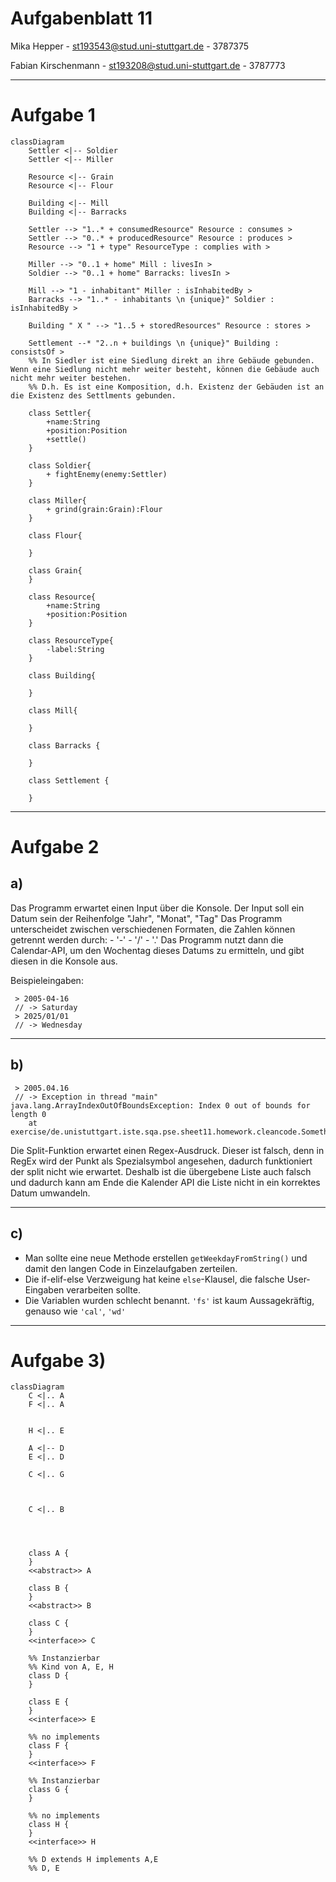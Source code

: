 # Aufgabenblatt 11
Mika Hepper - st193543@stud.uni-stuttgart.de - 3787375

Fabian Kirschenmann - st193208@stud.uni-stuttgart.de - 3787773

---

# Aufgabe 1
```mermaid
classDiagram
    Settler <|-- Soldier
    Settler <|-- Miller
    
    Resource <|-- Grain
    Resource <|-- Flour   
    
    Building <|-- Mill
    Building <|-- Barracks
        
    Settler --> "1..* + consumedResource" Resource : consumes >
    Settler --> "0..* + producedResource" Resource : produces >
    Resource --> "1 + type" ResourceType : complies with >

    Miller --> "0..1 + home" Mill : livesIn >
    Soldier --> "0..1 + home" Barracks: livesIn >
    
    Mill --> "1 - inhabitant" Miller : isInhabitedBy >
    Barracks --> "1..* - inhabitants \n {unique}" Soldier : isInhabitedBy >
    
    Building " X " --> "1..5 + storedResources" Resource : stores >
    
    Settlement --* "2..n + buildings \n {unique}" Building : consistsOf >
    %% In Siedler ist eine Siedlung direkt an ihre Gebäude gebunden. Wenn eine Siedlung nicht mehr weiter besteht, können die Gebäude auch nicht mehr weiter bestehen.
    %% D.h. Es ist eine Komposition, d.h. Existenz der Gebäuden ist an die Existenz des Settlments gebunden.

    class Settler{
        +name:String
        +position:Position
        +settle()
    }

    class Soldier{
        + fightEnemy(enemy:Settler)
    }
    
    class Miller{
        + grind(grain:Grain):Flour
    }
    
    class Flour{
        
    }

    class Grain{
    }

    class Resource{
        +name:String
        +position:Position
    }

    class ResourceType{
        -label:String
    }
    
    class Building{
        
    }
    
    class Mill{
        
    }
    
    class Barracks {
        
    }
    
    class Settlement {
        
    }
```

---

# Aufgabe 2
## a)
Das Programm erwartet einen Input über die Konsole.
Der Input soll ein Datum sein der Reihenfolge "Jahr", "Monat", "Tag" 
Das Programm unterscheidet zwischen verschiedenen Formaten, die Zahlen können getrennt werden durch:
    - '-'
    - '/'
    - '.'
Das Programm nutzt dann die Calendar-API, um den Wochentag dieses Datums zu ermitteln, und gibt diesen in die Konsole aus.

Beispieleingaben:
```Commandline
 > 2005-04-16 
 // -> Saturday
 > 2025/01/01 
 // -> Wednesday 
```

---

## b)

```Commandline
 > 2005.04.16
 // -> Exception in thread "main" java.lang.ArrayIndexOutOfBoundsException: Index 0 out of bounds for length 0
	at exercise/de.unistuttgart.iste.sqa.pse.sheet11.homework.cleancode.SomethingWithCalendars.main(SomethingWithCalendars.java:30)
```

Die Split-Funktion erwartet einen Regex-Ausdruck. Dieser ist falsch, denn
in RegEx wird der Punkt als Spezialsymbol angesehen, dadurch funktioniert der split nicht wie erwartet.
Deshalb ist die übergebene Liste auch falsch und dadurch kann am Ende die Kalender API die Liste nicht in ein korrektes Datum umwandeln.

---

## c)
 - Man sollte eine neue Methode erstellen `getWeekdayFromString()` und damit den langen Code in Einzelaufgaben zerteilen.
 - Die if-elif-else Verzweigung hat keine `else`-Klausel, die falsche User-Eingaben verarbeiten sollte.
 - Die Variablen wurden schlecht benannt. `'fs'` ist kaum Aussagekräftig, genauso wie `'cal'`, `'wd'`

---

# Aufgabe 3)

```mermaid
classDiagram
    C <|.. A
    F <|.. A 
    
    
    H <|.. E
    
    A <|-- D
    E <|.. D
    
    C <|.. G
    
   
    
    C <|.. B
    
    
    
    
    class A {
    }
    <<abstract>> A
    
    class B {
    }
    <<abstract>> B
    
    class C {
    }
    <<interface>> C
    
    %% Instanzierbar
    %% Kind von A, E, H
    class D {
    }
    
    class E {
    }
    <<interface>> E
    
    %% no implements
    class F {
    }
    <<interface>> F
    
    %% Instanzierbar
    class G {
    }
    
    %% no implements
    class H {
    }
    <<interface>> H
    
    %% D extends H implements A,E
    %% D, E


```